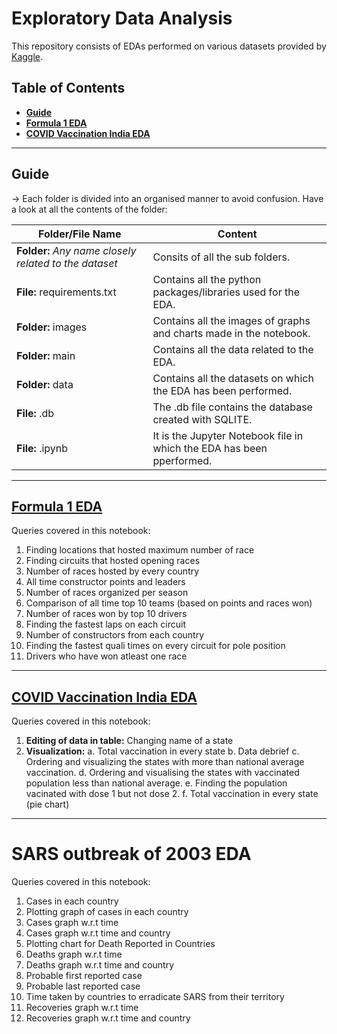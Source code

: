 # Exploratory Data Analysis

This repository consists of EDAs performed on various datasets provided by [Kaggle](https://www.kaggle.com).

## Table of Contents

- [**Guide**](#Guide)
- [**Formula 1 EDA**](#Formul-1-EDA)
- [**COVID Vaccination India EDA**](#COVID-Vaccination-India-EDA)

___

## Guide

-> Each folder is divided into an organised manner to avoid confusion. Have a look at all the contents of the folder:

| Folder/File Name | Content |
| --- | --- |
| **Folder:** *Any name closely related to the dataset* | Consits of all the sub folders.|
| **File:** requirements.txt | Contains all the python packages/libraries used for the EDA.|
| **Folder:** images | Contains all the images of graphs and charts made in the notebook.|
| **Folder:** main | Contains all the data related to the EDA.|
| **Folder:** data | Contains all the datasets on which the EDA has been performed.|
| **File:** .db | The .db file contains the database created with SQLITE.|
| **File:** .ipynb | It is the Jupyter Notebook file in which the EDA has been pperformed.|

___

## [Formula 1 EDA](https://github.com/Raveesh1505/EDA/tree/main/Formula%201)

Queries covered in this notebook:

1. Finding locations that hosted maximum number of race
2. Finding circuits that hosted opening races
3. Number of races hosted by every country
4. All time constructor points and leaders
5. Number of races organized per season
6. Comparison of all time top 10 teams (based on points and races won)
7. Number of races won by top 10 drivers
8. Finding the fastest laps on each circuit
9. Number of constructors from each country
10. Finding the fastest quali times on every circuit for pole position
11. Drivers who have won atleast one race

___

## [COVID Vaccination India EDA](https://github.com/Raveesh1505/EDA/tree/main/COVID-Vaccination-India)

Queries covered in this notebook:

1. **Editing of data in table:** Changing name of a state
2. **Visualization:**
    a. Total vaccination in every state
    b. Data debrief
    c. Ordering and visualizing the states with more than national average vaccination.
    d. Ordering and visualising the states with vaccinated population less than national average.
    e. Finding the population vacinated with dose 1 but not dose 2.
    f. Total vaccination in every state (pie chart)

___

# SARS outbreak of 2003 EDA

Queries covered in this notebook:

1. Cases in each country
2. Plotting graph of cases in each country
3. Cases graph w.r.t time
4. Cases graph w.r.t time and country
5. Plotting chart for Death Reported in Countries
6. Deaths graph w.r.t time
7. Deaths graph w.r.t time and country
8. Probable first reported case
9. Probable last reported case
10. Time taken by countries to erradicate SARS from their territory
11. Recoveries graph w.r.t time
12. Recoveries graph w.r.t time and country